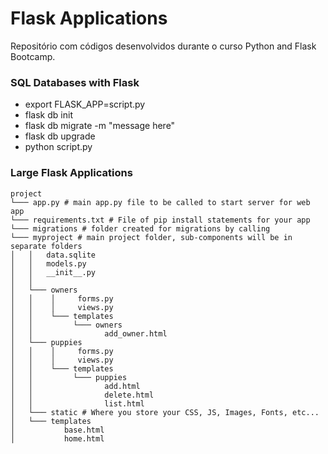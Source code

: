 # Flask Applications

Repositório com códigos desenvolvidos durante o curso Python and Flask Bootcamp.

### SQL Databases with Flask
  - export FLASK_APP=script.py
  - flask db init
  - flask db migrate -m "message here"
  - flask db upgrade
  - python script.py

### Large Flask Applications
```
project
└─── app.py # main app.py file to be called to start server for web app
└─── requirements.txt # File of pip install statements for your app
└─── migrations # folder created for migrations by calling
└─── myproject # main project folder, sub-components will be in separate folders
│   │   data.sqlite
│   │   models.py
│   │   __init__.py
│   │
│   └─── owners
│   │    │     forms.py
│   │    │     views.py
│   │    └─── templates
│   │         └─── owners
│   │                add_owner.html
│   └─── puppies
│   │    │     forms.py
│   │    │     views.py
│   │    └─── templates
│   │         └─── puppies
│   │                add.html
│   │                delete.html
│   │                list.html
│   └─── static # Where you store your CSS, JS, Images, Fonts, etc...
│   └─── templates
│           base.html
│           home.html

```
